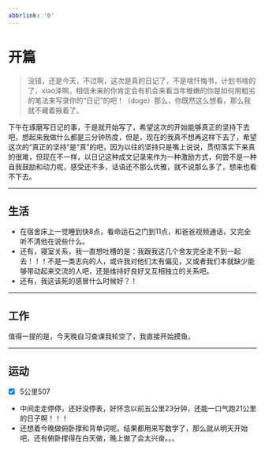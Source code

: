 ```yaml
---
abbrlink: '0'
---
```

# 开篇

>没错，还是今天，不过啊，这次是真的日记了，不是啥忏悔书，计划书啥的了，xiao泽啊，相信未来的你肯定会有机会来看当年稚嫩的你是如何用粗劣的笔法来写录你的“日记”的吧！（doge）那么，你既然这么想看，那么我就不藏着掖着了。

下午在琢磨写日记的事，于是就开始写了，希望这次的开始能够真正的坚持下去吧，想起来我做什么都是三分钟热度，但是，现在的我真不想再这样下去了，希望这次的“真正的坚持”是“真”的吧，因为以往的坚持只是嘴上说说，贯彻落实下来真的很难，但现在不一样，以日记这种成文记录来作为一种激励方式，何尝不是一种自我鼓励和动力呢，感受还不多，话语还不那么优雅，就不说那么多了，想来也看不下去。
***

## 生活

- 在宿舍床上一觉睡到快8点，看命运石之门到11点，和爸爸视频通话，又完全听不清他在说些什么。
- 还有，寝室关系，我一直想吐槽的是：我跟我这几个舍友完全走不到一起去！！！不是一类志向的人，或许我对他们太有偏见，又或者我们本就缺少能够带动起来交流的人吧，还是维持好良好又互相独立的关系吧。
- 还有，我这该死的感冒什么时候好？！
  
***

## 工作

值得一提的是，今天晚自习查课我轮空了，我直接开始摸鱼。
***

## 运动

- [x] 5公里507
- 中间走走停停，还好没停表，好怀念以前五公里23分钟，还能一口气跑21公里的日子啊！！！
- 还想着今晚做俯卧撑和背单词呢，结果都用来写数学了，那么就从明天开始吧，还有俯卧撑得在白天做，晚上做了会太兴奋。。。
